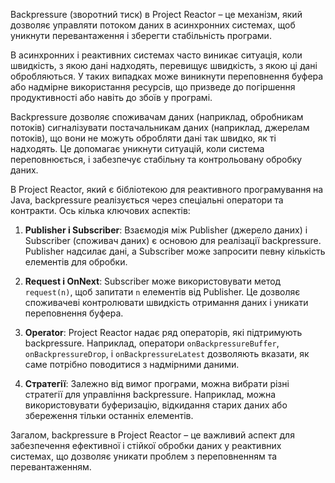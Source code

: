 Backpressure (зворотний тиск) в Project Reactor – це механізм, який дозволяє управляти потоком даних в асинхронних системах, щоб уникнути перевантаження і зберегти стабільність програми.

В асинхронних і реактивних системах часто виникає ситуація, коли швидкість, з якою дані надходять, перевищує швидкість, з якою ці дані обробляються. У таких випадках може виникнути переповнення буфера або надмірне використання ресурсів, що призведе до погіршення продуктивності або навіть до збоїв у програмі.

Backpressure дозволяє споживачам даних (наприклад, обробникам потоків) сигналізувати постачальникам даних (наприклад, джерелам потоків), що вони не можуть обробляти дані так швидко, як ті надходять. Це допомагає уникнути ситуацій, коли система переповнюється, і забезпечує стабільну та контрольовану обробку даних.

В Project Reactor, який є бібліотекою для реактивного програмування на Java, backpressure реалізується через спеціальні оператори та контракти. Ось кілька ключових аспектів:

1. **Publisher і Subscriber**: Взаємодія між Publisher (джерело даних) і Subscriber (споживач даних) є основою для реалізації backpressure. Publisher надсилає дані, а Subscriber може запросити певну кількість елементів для обробки.

2. **Request і OnNext**: Subscriber може використовувати метод `request(n)`, щоб запитати `n` елементів від Publisher. Це дозволяє споживачеві контролювати швидкість отримання даних і уникати переповнення буфера.

3. **Operator**: Project Reactor надає ряд операторів, які підтримують backpressure. Наприклад, оператори `onBackpressureBuffer`, `onBackpressureDrop`, і `onBackpressureLatest` дозволяють вказати, як саме потрібно поводитися з надмірними даними.

4. **Стратегії**: Залежно від вимог програми, можна вибрати різні стратегії для управління backpressure. Наприклад, можна використовувати буферизацію, відкидання старих даних або збереження тільки останніх елементів.

Загалом, backpressure в Project Reactor – це важливий аспект для забезпечення ефективної і стійкої обробки даних у реактивних системах, що дозволяє уникати проблем з переповненням та перевантаженням.